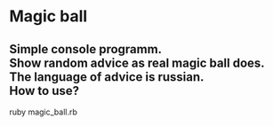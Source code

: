 Magic ball
==========
Simple console programm.  
Show random advice as real magic ball does.  
The language of advice is russian.  
How to use?
-----------
ruby magic_ball.rb
